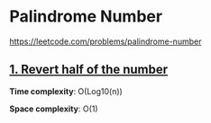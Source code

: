 # Palindrome Number

https://leetcode.com/problems/palindrome-number


## [1. Revert half of the number ](des1)
**Time complexity**: O(Log10(n))

**Space complexity**: O(1)

